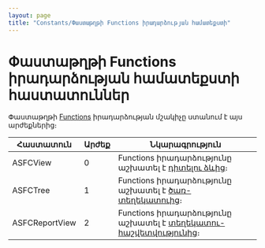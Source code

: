 ```yaml
---
layout: page
title: "Constants/Փաստաթղթի Functions իրադարձության համատեքստի"
---
```


# Փաստաթղթի Functions իրադարձության համատեքստի հաստատուններ

Փաստաթղթի [Functions](../ScriptProcs/FunctionsDoc.html) իրադարձության մշակիչը ստանում է այս արժեքներից։

| Հաստատուն | Արժեք | Նկարագրություն |
|--|--|--|
| ASFCView | 0 | Functions իրադարձությունը աշխատել է [դիտելու ձևից](../Functions/Asview.md)։ |
| ASFCTree | 1 | Functions իրադարձությունը աշխատել է [ծառ-տեղեկատուից](../Functions/Astree.md)։ |
| ASFCReportView | 2 | Functions իրադարձությունը աշխատել է  [տեղեկատու-հաշվետվությունից](../Functions/AsRepViewer.md)։ |

